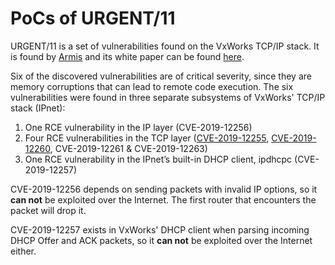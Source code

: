 # PoCs of URGENT/11

URGENT/11 is a set of vulnerabilities found on the VxWorks TCP/IP stack. It is found by [Armis](https://www.armis.com/) and its white paper can be found [here](https://info.armis.com/rs/645-PDC-047/images/Urgent11%20Technical%20White%20Paper.pdf).

Six of the discovered vulnerabilities are of critical severity, since they are memory corruptions that can lead to remote code execution. The six vulnerabilities were found in three separate subsystems of VxWorks' TCP/IP stack (IPnet):

1. One RCE vulnerability in the IP layer (CVE-2019-12256)
2. Four RCE vulnerabilities in the TCP layer ([CVE-2019-12255](./CVE-2019-12255), [CVE-2019-12260](./CVE-2019-12260/), CVE-2019-12261 & CVE-2019-12263)
3. One RCE vulnerability in the IPnet’s built-in DHCP client, ipdhcpc (CVE-2019-12257)

CVE-2019-12256 depends on sending packets with invalid IP options, so it **can not** be exploited over the Internet. The first router that encounters the packet will drop it.

CVE-2019-12257 exists in VxWorks' DHCP client when parsing incoming DHCP Offer and ACK packets, so it **can not** be exploited over the Internet either.

